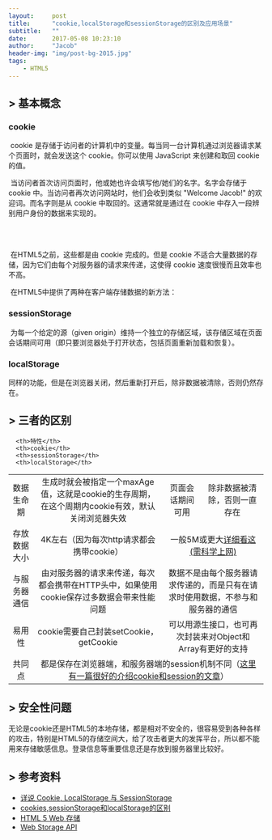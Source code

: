 ```yaml
---
layout:     post
title:      "cookie,localStorage和sessionStorage的区别及应用场景"
subtitle:   ""
date:       2017-05-08 10:23:10
author:     "Jacob"
header-img: "img/post-bg-2015.jpg"
tags:
    - HTML5
---
```


## > 基本概念

### cookie

​	cookie 是存储于访问者的计算机中的变量。每当同一台计算机通过浏览器请求某个页面时，就会发送这个 cookie。你可以使用 JavaScript 来创建和取回 cookie 的值。

​	当访问者首次访问页面时，他或她也许会填写他/她们的名字。名字会存储于 cookie 中。当访问者再次访问网站时，他们会收到类似 "Welcome Jacob!" 的欢迎词。而名字则是从 cookie 中取回的。这通常就是通过在 cookie 中存入一段辨别用户身份的数据来实现的。

<br>

<br>

​	在HTML5之前，这些都是由 cookie 完成的。但是 cookie 不适合大量数据的存储，因为它们由每个对服务器的请求来传递，这使得 cookie 速度很慢而且效率也不高。

​	在HTML5中提供了两种在客户端存储数据的新方法：

### sessionStorage

​	为每一个给定的源（given origin）维持一个独立的存储区域，该存储区域在页面会话期间可用（即只要浏览器处于打开状态，包括页面重新加载和恢复）。

### localStorage 

​	同样的功能，但是在浏览器关闭，然后重新打开后，除非数据被清除，否则仍然存在。

## > 三者的区别

<table style="text-align:center">
   <tr style="background: #f1f1f1">

      <th>特性</th>
      <th>cookie</th>
      <th>sessionStorage</th>
      <th>localStorage</th>
   </tr>
   <tr>
      <td>数据生命期</td>
      <td>生成时就会被指定一个maxAge值，这就是cookie的生存周期，在这个周期内cookie有效，默认关闭浏览器失效</td>
      <td>页面会话期间可用</td>
      <td>除非数据被清除，否则一直存在</td>
   </tr>
   <tr>
      <td>存放数据大小</td>
      <td>4K左右（因为每次http请求都会携带cookie）</td>
      <td colspan="2">一般5M或更大<a href="https://www.html5rocks.com/en/tutorials/offline/quota-research/#toc-introduction">详细看这(需科学上网)</a></td>
   </tr>
   <tr>
      <td>与服务器通信</td>
      <td>由对服务器的请求来传递，每次都会携带在HTTP头中，如果使用cookie保存过多数据会带来性能问题</td>
      <td colspan="2">数据不是由每个服务器请求传递的，而是只有在请求时使用数据，不参与和服务器的通信</td>
   </tr>
   <tr>
      <td>易用性</td>
      <td>cookie需要自己封装setCookie，getCookie</td>
      <td colspan="2">可以用源生接口，也可再次封装来对Object和Array有更好的支持</td>
   </tr>
   <tr>
      <td>共同点</td>
      <td colspan="3">都是保存在浏览器端，和服务器端的session机制不同（<a href="http://blog.csdn.net/fangaoxin/article/details/6952954/">这里有一篇很好的介绍cookie和session的文章</a>）</td>
   </tr>
</table>

## > 安全性问题

​	无论是cookie还是HTML5的本地存储，都是相对不安全的，很容易受到各种各样的攻击，特别是HTML5的存储空间大，给了攻击者更大的发挥平台，所以都不能用来存储敏感信息。登录信息等重要信息还是存放到服务器里比较好。

## > 参考资料

- [详说 Cookie, LocalStorage 与 SessionStorage](http://jerryzou.com/)
- [cookies,sessionStorage和localStorage的区别](http://www.cnblogs.com/GumpYan/p/5708692.html) 
- [HTML 5 Web 存储](http://www.w3school.com.cn/html5/html_5_webstorage.asp)
- [Web Storage API](https://developer.mozilla.org/zh-CN/docs/Web/API/Web_Storage_API)

